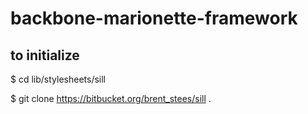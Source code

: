 # backbone-marionette-framework

## to initialize

  $ cd lib/stylesheets/sill
  
  $ git clone https://bitbucket.org/brent_stees/sill .
